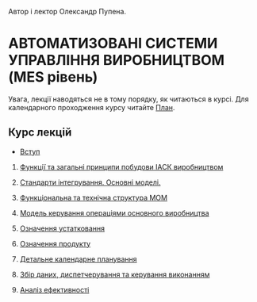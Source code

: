 Автор і лектор Олександр Пупена.

# АВТОМАТИЗОВАНІ СИСТЕМИ УПРАВЛІННЯ ВИРОБНИЦТВОМ (MES рівень)

Увага, лекції наводяться не в тому порядку, як читаються в курсі. Для календарного проходження курсу читайте [План](../план2020.md). 

## Курс лекцій

- [Вступ](0_intro.md)

1. [Функції та загальні принципи побудови ІАСК виробництвом](1.md)

2. [Стандарти інтегрування. Основні моделі.](2.md)

3. [Функціональна та технічна структура MOM](3.md)

4. [Модель керування операціями основного виробництва](4.md)

5. [Означення устатковання](5.md)

6. [Означення продукту](6.md)

7. [Детальне календарне планування](7.md)

8. [Збір даних, диспетчерування та керування виконанням](8.md)

9. [Аналіз ефективності](9.md)

